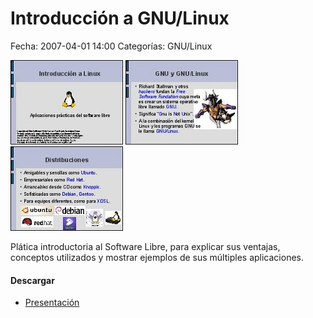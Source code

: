Introducción a GNU/Linux
========================

Fecha: 2007-04-01 14:00
Categorías: GNU/Linux

![GNU Linux 1](linux-introduccion/screenshot-1.jpg) ![GNU Linux 2](linux-introduccion/screenshot-2.jpg) ![GNU Linux 3](linux-introduccion/screenshot-3.jpg)

Plática introductoria al Software Libre, para explicar sus ventajas, conceptos utilizados y mostrar ejemplos de sus múltiples aplicaciones.

#### Descargar

* [Presentación](linux-introduccion/introduccion-linux.pdf)
